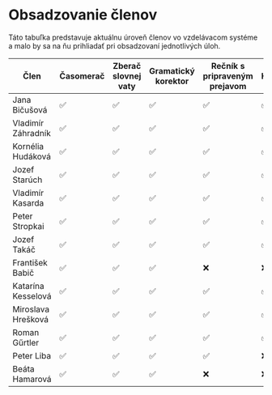 # Obsadzovanie členov
Táto tabuľka predstavuje aktuálnu úroveň členov vo vzdelávacom systéme a malo by sa na ňu prihliadať pri obsadzovaní jednotlivých úloh.

| Člen | Časomerač | Zberač slovnej vaty | Gramatický korektor | Rečník s pripraveným prejavom | Hodnotiteľ | Moderátor improvizácií | Moderátor stretnutia | Súhrnný hodnotiteľ | Predsedajúci | Dochádzka |
|---|---|---|---|---|---|---|---|---|---|---|
| Jana Bičušová | ✅ | ✅ | ✅ | ✅ | ✅ | ✅ | ✅ | ✅ | ✅ | Pravidelná |
| Vladimír Záhradník | ✅ | ✅ | ✅ | ✅ | ✅ | ✅ | ✅ | ✅ | ✅ | Pravidelná |
| Kornélia Hudáková | ✅ | ✅ | ✅ | ✅ | ✅ | ✅ | ✅ | ✅ | ✅ | Pravidelná |
| Jozef Starúch | ✅ | ✅ | ✅ | ✅ | ✅ | ✅ | ✅ | ✅ | ✅ | Pravidelná |
| Vladimír Kasarda | ✅ | ✅ | ✅ | ✅ | ✅ | ✅ | ✅ | ✅ | ✅ | Pravidelná |
| Peter Stropkai | ✅ | ✅ | ✅ | ✅ | ✅ | ✅ | ✅ | ✅ | ❌ | Nepravidelná |
| Jozef Takáč | ✅ | ✅ | ✅ | ✅ | ✅ | ✅ | ✅ | ✅ | ✅ | Pravidelná |
| František Babič | ✅ | ✅ | ✅ | ❌ | ❌ | ✅ | ❌ | ❌ | ❌ | Nepravidelná |
| Katarína Kesselová | ✅ | ✅ | ✅ | ✅ | ✅ | ✅ | ✅ | ❌ | ❌ | Pravidelná |
| Miroslava Hrešková | ✅ | ✅ | ✅ | ✅ | ✅ | ❌ | ❌ | ❌ | ❌ | Pravidelná |
| Roman Gűrtler | ✅ | ✅ | ✅ | ✅ | ✅ | ✅ | ❌ | ❌ | ❌ | Pravidelná |
| Peter Liba | ✅ | ✅ | ✅ | ✅ | ❌ | ✅ | ❌ | ❌ | ❌ | Pravidelná |
| Beáta Hamarová | ✅ | ✅ | ✅ | ❌ | ❌ | ❌ | ❌ | ❌ | ❌ | Pravidelná |
